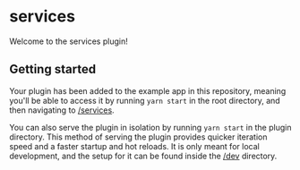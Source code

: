 # services

Welcome to the services plugin!

## Getting started

Your plugin has been added to the example app in this repository, meaning you'll be able to access it
by running `yarn start` in the root directory, and then navigating to [/services](http://localhost:3000/services).

You can also serve the plugin in isolation by running `yarn start` in the plugin directory.
This method of serving the plugin provides quicker iteration speed and a faster startup and hot reloads.
It is only meant for local development, and the setup for it can be found inside the [/dev](/dev) directory.
